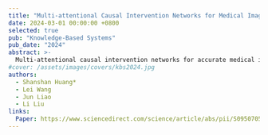 ```yaml
---
title: "Multi-attentional Causal Intervention Networks for Medical Image Diagnosis"
date: 2024-03-01 00:00:00 +0800
selected: true
pub: "Knowledge-Based Systems"
pub_date: "2024"
abstract: >-
  Multi-attentional causal intervention networks for accurate medical image diagnosis.
#cover: /assets/images/covers/kbs2024.jpg
authors:
  - Shanshan Huang*
  - Lei Wang
  - Jun Liao
  - Li Liu
links:
  Paper: https://www.sciencedirect.com/science/article/abs/pii/S0950705124006270
---
```


